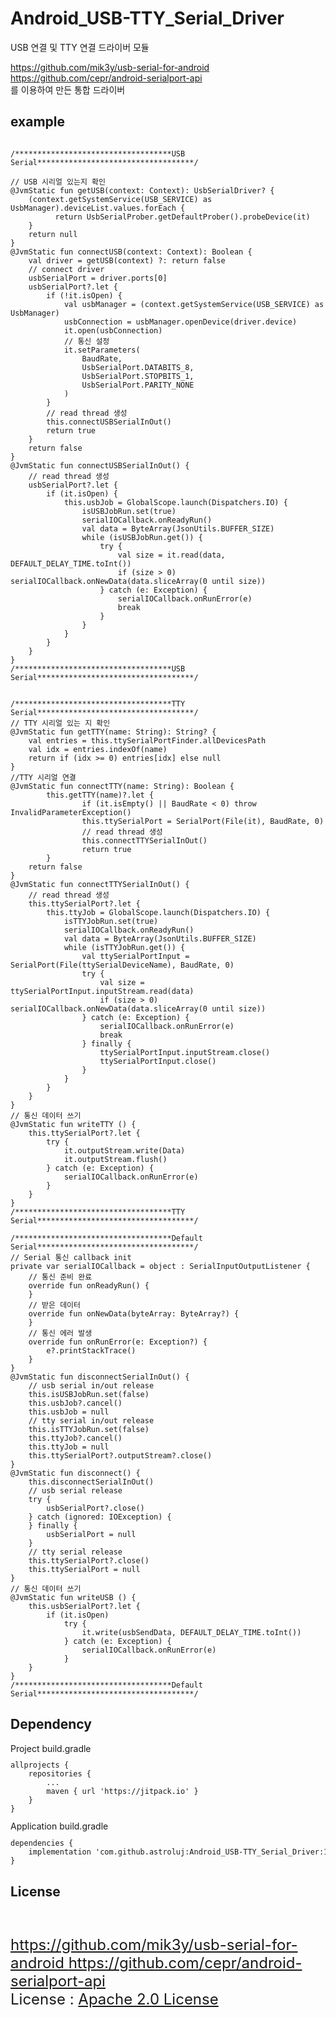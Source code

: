 # Android_USB-TTY_Serial_Driver
USB 연결 및 TTY 연결 드라이버 모듈

https://github.com/mik3y/usb-serial-for-android<br>
https://github.com/cepr/android-serialport-api<br>
를 이용하여 만든 통합 드라이버

<p><p>
<h2> example<br></h2>
<pre><code>
/***********************************USB Serial***********************************/<br>
// USB 시리얼 있는지 확인
@JvmStatic fun getUSB(context: Context): UsbSerialDriver? {
    (context.getSystemService(USB_SERVICE) as UsbManager).deviceList.values.forEach {
          return UsbSerialProber.getDefaultProber().probeDevice(it)
    }
    return null
}
@JvmStatic fun connectUSB(context: Context): Boolean {
    val driver = getUSB(context) ?: return false
    // connect driver
    usbSerialPort = driver.ports[0]
    usbSerialPort?.let {
        if (!it.isOpen) {
            val usbManager = (context.getSystemService(USB_SERVICE) as UsbManager)
            usbConnection = usbManager.openDevice(driver.device)
            it.open(usbConnection)
            // 통신 설정
            it.setParameters(
                BaudRate,
                UsbSerialPort.DATABITS_8,
                UsbSerialPort.STOPBITS_1,
                UsbSerialPort.PARITY_NONE
            )
        }
        // read thread 생성
        this.connectUSBSerialInOut()
        return true
    }
    return false
}
@JvmStatic fun connectUSBSerialInOut() {
    // read thread 생성
    usbSerialPort?.let {
        if (it.isOpen) {
            this.usbJob = GlobalScope.launch(Dispatchers.IO) {
                isUSBJobRun.set(true)
                serialIOCallback.onReadyRun()
                val data = ByteArray(JsonUtils.BUFFER_SIZE)
                while (isUSBJobRun.get()) {
                    try {
                        val size = it.read(data, DEFAULT_DELAY_TIME.toInt())
                        if (size > 0) serialIOCallback.onNewData(data.sliceArray(0 until size))
                    } catch (e: Exception) {
                        serialIOCallback.onRunError(e)
                        break
                    }
                }
            }
        }
    }
}
/***********************************USB Serial***********************************/
</code></pre>
<pre><code>
/***********************************TTY Serial***********************************/
// TTY 시리얼 있는 지 확인
@JvmStatic fun getTTY(name: String): String? {
    val entries = this.ttySerialPortFinder.allDevicesPath
    val idx = entries.indexOf(name)
    return if (idx >= 0) entries[idx] else null
}
//TTY 시리얼 연결
@JvmStatic fun connectTTY(name: String): Boolean {
		this.getTTY(name)?.let {
				if (it.isEmpty() || BaudRate < 0) throw InvalidParameterException()
				this.ttySerialPort = SerialPort(File(it), BaudRate, 0)
				// read thread 생성
				this.connectTTYSerialInOut()
				return true
		}
    return false
}
@JvmStatic fun connectTTYSerialInOut() {
    // read thread 생성
    this.ttySerialPort?.let {
        this.ttyJob = GlobalScope.launch(Dispatchers.IO) {
            isTTYJobRun.set(true)
            serialIOCallback.onReadyRun()
            val data = ByteArray(JsonUtils.BUFFER_SIZE)
            while (isTTYJobRun.get()) {
                val ttySerialPortInput = SerialPort(File(ttySerialDeviceName), BaudRate, 0)
                try {
                    val size = ttySerialPortInput.inputStream.read(data)
                    if (size > 0) serialIOCallback.onNewData(data.sliceArray(0 until size))
                } catch (e: Exception) {
                    serialIOCallback.onRunError(e)
                    break
                } finally {
                    ttySerialPortInput.inputStream.close()
                    ttySerialPortInput.close()
                }
            }
        }
    }
}
// 통신 데이터 쓰기
@JvmStatic fun writeTTY () {
    this.ttySerialPort?.let {
        try {
            it.outputStream.write(Data)
            it.outputStream.flush()
        } catch (e: Exception) {
            serialIOCallback.onRunError(e)
        }
    }
}
/***********************************TTY Serial***********************************/
</code></pre>
<code><pre>
/***********************************Default Serial***********************************/
// Serial 통신 callback init
private var serialIOCallback = object : SerialInputOutputListener {
    // 통신 준비 완료
    override fun onReadyRun() {
    }
    // 받은 데이터
    override fun onNewData(byteArray: ByteArray?) {
    }
    // 통신 에러 발생
    override fun onRunError(e: Exception?) {
        e?.printStackTrace()
    }
}
@JvmStatic fun disconnectSerialInOut() {
    // usb serial in/out release
    this.isUSBJobRun.set(false)
    this.usbJob?.cancel()
    this.usbJob = null
    // tty serial in/out release
    this.isTTYJobRun.set(false)
    this.ttyJob?.cancel()
    this.ttyJob = null
    this.ttySerialPort?.outputStream?.close()
}
@JvmStatic fun disconnect() {
    this.disconnectSerialInOut()
    // usb serial release
    try {
        usbSerialPort?.close()
    } catch (ignored: IOException) {
    } finally {
        usbSerialPort = null
    }
    // tty serial release
    this.ttySerialPort?.close()
    this.ttySerialPort = null
}
// 통신 데이터 쓰기
@JvmStatic fun writeUSB () {
    this.usbSerialPort?.let {
        if (it.isOpen)
            try {
                it.write(usbSendData, DEFAULT_DELAY_TIME.toInt())
            } catch (e: Exception) {
                serialIOCallback.onRunError(e)
            }
    }
}
/***********************************Default Serial***********************************/
</code></pre>
<p><p>

<h2>Dependency<br></h2>
Project build.gradle
<code><pre>
allprojects {
	repositories {
		...
		maven { url 'https://jitpack.io' }
	}
}
</pre></code>
Application build.gradle
<code><pre>
dependencies {
	implementation 'com.github.astroluj:Android_USB-TTY_Serial_Driver:1.0.4'
}
</pre></code>

<h2>License</h2><br>
<p style="font-size:x-large">
		<a href="https://github.com/mik3y/usb-serial-for-android">
				https://github.com/mik3y/usb-serial-for-android
		</a>
		<a href="https://github.com/cepr/android-serialport-api">
				https://github.com/cepr/android-serialport-api
		</a>
		<br>
		License :
		<a href="http://www.apache.org/licenses/LICENSE-2.0">
				Apache 2.0 License
		</a>
</p>
